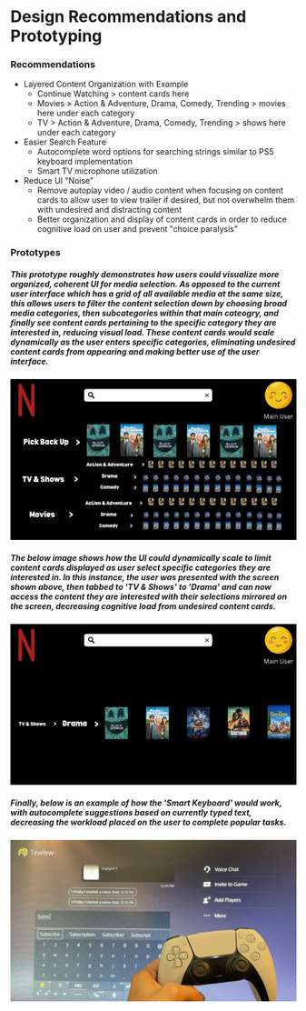 # Design Recommendations and Prototyping

### Recommendations
- Layered Content Organization with Example
    - Continue Watching > content cards here
    - Movies > Action & Adventure, Drama, Comedy, Trending > movies here under each category
    -  TV > Action & Adventure, Drama, Comedy, Trending > shows here under each category
- Easier Search Feature
    - Autocomplete word options for searching strings similar to PS5 keyboard implementation 
    - Smart TV microphone utilization
- Reduce UI "Noise"
    - Remove autoplay video / audio content when focusing on content cards to allow user to view trailer if desired, but not overwhelm them with undesired and distracting content
    - Better organization and display of content cards in order to reduce cognitive load on user and prevent "choice paralysis" 



### Prototypes

##### This prototype roughly demonstrates how users could visualize more organized, coherent UI for media selection. As opposed to the current user interface which has a grid of all available media at the same size, this allows users to filter the content selection down by choosing broad media categories, then subcategories within that main cateogry, and finally see content cards pertaining to the specific category they are interested in, reducing visual load. These content cards would scale dynamically as the user enters specific categories, eliminating undesired content cards from appearing and making better use of the user interface. 
![image](/imgs/homepage.png)

##### The below image shows how the UI could dynamically scale to limit content cards displayed as user select specific categories they are interested in. In this instance, the user was presented with the screen shown above, then tabbed to 'TV & Shows' to 'Drama' and can now access the content they are interested with their selections mirrored on the screen, decreasing cognitive load from undesired content cards. 
![image](/imgs/selected.png)

##### Finally, below is an example of how the 'Smart Keyboard' would work, with autocomplete suggestions based on currently typed text, decreasing the workload placed on the user to complete popular tasks. 
![image](/imgs/smartSearch.png)